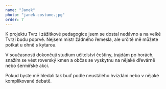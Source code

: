 ```yaml
---
name: "Janek"
photo: "janek-costume.jpg"
order: 7
---
```

K projektu Tvrz i zážitkové pedagogice jsem se dostal nedávno a na velké Tvrzi budu poprvé. Nejsem mistr žádného řemesla, ale určitě mě můžete potkat u ohně s kytarou.

V současnosti dokončuji studium učitelství češtiny, trajdám po horách, snažím se vést roverský kmen a občas se vyskytnu na nějaké dřevárně nebo šermířské akci.

Pokud byste mě hledali tak buď podle neustálého hvízdání nebo v nějaké komplikované debatě.
